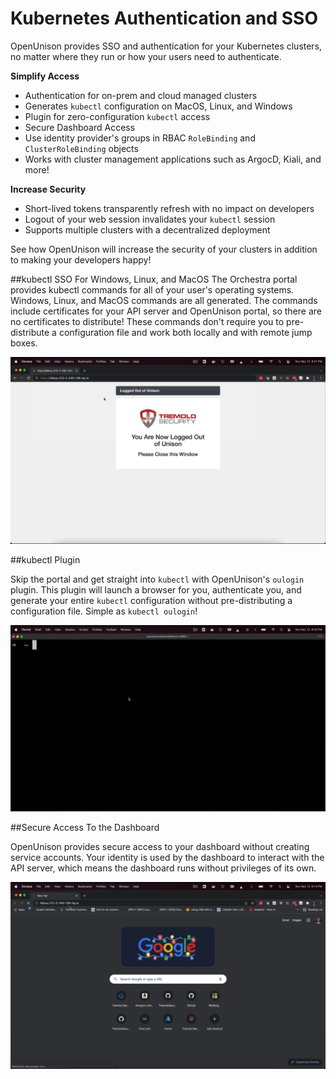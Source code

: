 # Kubernetes Authentication and SSO

OpenUnison provides SSO and authentication for your Kubernetes clusters, no matter where they run or how your users need to authenticate.

**Simplify Access**

* Authentication for on-prem and cloud managed clusters
* Generates `kubectl` configuration on MacOS, Linux, and Windows
* Plugin for zero-configuration `kubectl` access
* Secure Dashboard Access
* Use identity provider's groups in RBAC `RoleBinding` and `ClusterRoleBinding` objects
* Works with cluster management applications such as ArgocD, Kiali, and more!

**Increase Security**

* Short-lived tokens transparently refresh with no impact on developers
* Logout of your web session invalidates your `kubectl` session
* Supports multiple clusters with a decentralized deployment

See how OpenUnison will increase the security of your clusters in addition to making your developers happy!

##kubectl SSO For Windows, Linux, and MacOS
The Orchestra portal provides kubectl commands for all of your user's operating systems.  Windows, Linux, and MacOS commands are all
generated.  The commands include certificates for your API server and OpenUnison portal, so there are no certificates to distribute!  These commands don't require you to pre-distribute a configuration file and work both locally and with remote jump boxes.

![dashboard login](assets/images/ou-login-portal.gif)

##kubectl Plugin

Skip the portal and get straight into `kubectl` with OpenUnison's `oulogin` plugin.  This plugin will launch a browser for you, authenticate you, and generate your entire `kubectl` configuration without pre-distributing a configuration file.  Simple as `kubectl oulogin`!  

![oulogin](assets/images/ou-login-oulogin.gif)


##Secure Access To the Dashboard

OpenUnison provides secure access to your dashboard without creating service accounts.  Your identity is used by the dashboard
to interact with the API server, which means the dashboard runs without privileges of its own.

![dashboard login](assets/images/ou-login-dashboard.gif)








